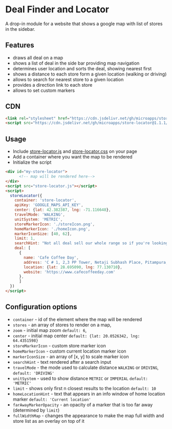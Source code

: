 # Deal Finder and Locator

A drop-in module for a website that shows a google map with list of stores in the sidebar. 

## Features
- draws all deal on a map
- shows a list of deal in the side bar providing map navigation
- determines user location and sorts the deal, showing nearest first
- shows a distance to each store form a given location (walking or driving)
- allows to search for nearest store to a given location
- provides a direction link to each store
- allows to set custom markers

## CDN

```html
<link rel="stylesheet" href="https://cdn.jsdelivr.net/gh/microapps/store-locator@1.1.1/dist/store-locator.css">
<script src="https://cdn.jsdelivr.net/gh/microapps/store-locator@1.1.1/dist/store-locator.js"></script>
```

## Usage

- Include [store-locator.js](/dist/store-locator.js?raw=true) and [store-locator.css](/dist/store-locator.css?raw=true) on your page
- Add a container where you want the map to be rendered
- Initialize the script


```html
<div id="my-store-locator">
      <!-- map will be rendered here-->
</div>
<script src="store-locator.js"></script>
<script>
  storeLocator({
    container: 'store-locator',
    apiKey: 'GOOGLE_MAPS_API_KEY',
    center: {lat: 42.382387, lng: -71.116648},
    travelMode: 'WALKING',
    unitSystem: 'METRIC',
    storeMarkerIcon: './storeIcon.png',
    homeMarkerIcon: './homeIcon.png',
    markerIconSize: [40, 62],
    limit: 1,
    searchHint: "Not all deal sell our whole range so if you're looking for a specific product we recommend you call ahead.",
    deal: [
      {
        name: 'Cafe Coffee Day',
        address: 'C # 1, 2,3 PP Tower, Netaji Subhash Place, Pitampura, Delhi, 110034',
        location: {lat: 28.695090, lng: 77.130710},
        website: 'https://www.cafecoffeeday.com'
      },
      ]
  })
</script>
```

## Configuration options

- `container` - id of the element where the map will be rendered
- `stores` - an array of stores to render on a map,
- `zoom` - initial map zoom `default: 6`,
- `center` - initial map center `default: {lat: 20.0526342, lng: 64.4351598}`
- `storeMarkerIcon` - custom store marker icon
- `homeMarkerIcon` - custom current location marker icon
- `markerIconSize` - an array of [x, y] to scale marker icon
- `searchHint` - text rendered after a search input
- `travelMode` - the mode used to calculate distance `WALKING` or `DRIVING`, `default: 'DRIVING'`
- `unitSystem` - used to show distance `METRIC` or `IMPERIAL` `default: 'METRIC'`
- `limit` - shows only first n closest results to the location `default: 10`
- `homeLocationHint` - text that appears in an info window of home location marker `default: 'Current location'`
- `farAwayMarkerOpacity` - an opacity of a marker that is too far away (determined by `limit`)
- `fullWidthMap` - changes the appearance to make the map full width and store list as an overlay on top of it

